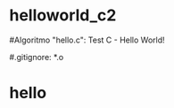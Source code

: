 # helloworld_c2

#Algoritmo "hello.c": Test C - Hello World! 



#.gitignore: *.o
#	           hello
